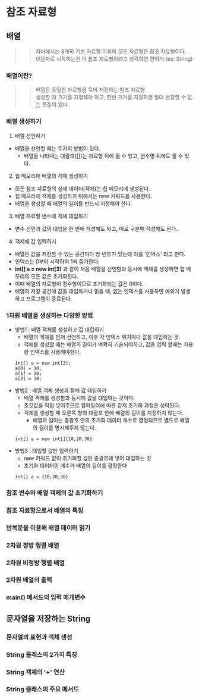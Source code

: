 # 참조 자료형
## 배열
>> 자바에서는 8개의 기본 자료형 이외의 모든 자료형은 참조 자료형이다.<br>
>> 대문자로 시작하는건 다 참조 자료형이라고 생각하면 편하다.(ex: String)

### 배열이란?
>> 배열은 동일한 자료형을 묶어 저장하는 참조 자료형<br>
>> 생성할 때 크기를 지정해야 하고, 한번 크기를 지정하면 절대 변경할 수 없는 특징이 있다.

### 배열 생성하기
1. 배열 선언하기
- 배열을 선언할 때는 두가지 방법이 있다.
  - 배열을 나타내는 대괄호([])는 자료형 뒤에 올 수 있고, 변수명 뒤에도 올 수 있다.
2. 힙 메모리에 배열의 객체 생성하기
- 모든 참조 자료형의 실제 데이터(객체)는 힙 메모리에 생성된다.
- 힙 메모리에 객체를 생성하기 위해서는 new 키워드를 사용한다.
- 배열을 생성할 때 배열의 길이를 반드시 지정해야 한다.
3. 배열 자료형 변수에 객체 대입하기
- 변수 선언과 값의 대입을 한 번에 작성해도 되고, 따로 구분해 작성해도 된다.
4. 객체에 값 입력하기
- 배열은 값을 저장할 수 있는 공간마다 방 번호가 있는데 이를 '인덱스' 라고 한다.
- 인덱스는 0부터 시작하며 1씩 증가한다.
- **int[] a = new int[3]** 과 같이 처음 배열을 선언함과 동시에 객체를 생성하면 힙 메모리의 모든 값은 초기화된다.
- 이때 배열의 자료형이 정수형이므로 초기화되는 값은 0이다.
- 배열의 저장 공간에 값을 대입하거나 읽을 때, 없는 인덱스를 사용하면 예외가 발생하고 프로그램이 종료된다.

### 1차원 배열을 생성하는 다양한 방법
- 방법1 : 배열 객체를 생성하고 값 대입하기
  - 배열의 객체를 먼저 선언하고, 이후 각 인덱스 위치마다 값을 대입하는 것.
  - 객체를 생성할 때는 배열의 길이가 며확히 기술되야하고, 값을 입력 할때는 가용한 인덱스를 사용해야한다.   
  ```
  int[] a = new int[3];
  a[0] = 10;
  a[1] = 20;
  a[2] = 30;
  ```
- 방법2 : 배열 객체 생성과 함께 값 대입하기
  - 배열 객체를 생성함과 동시에 값을 대입하는 것이다.
  - 초깃값을 직접 넣어주므로 컴파일러에 따른 강제 초기화 과정은 생략된다.
  - 객체를 생성할 때 오른쪽 항의 대괄호 안에 배열의 길이를 지정하지 않는다.
    - 배열의 길이는 중괄호 안의 초기화 데이터 개수로 결정되므로 별도로 배열의 길이를 명시해주지 않는다.   
  ```
  int[] a = new int[]{10,20,30}
  ```
- 방법3 : 대입할 값만 입력하기 
  - new 키워드 없이 초기화할 값만 중괄호에 넣어 대입하는 것
  - 초기화 데이터의 개수가 배열의 길이를 결정한다
  ```
  int[] a = {10,20,30}
  ```
### 참조 변수와 배열 객체의 값 초기화하기
### 참조 자료형으로서 배열의 특징
### 반복문을 이용해 배열 데이터 읽기
### 2차원 정방 행렬 배열
### 2차원 비정방 행렬 배열
### 2차원 배열의 출력
### main() 메서드의 입력 매개변수

## 문자열을 저장하는 String
### 문자열의 표현과 객체 생성
### String 클래스의 2가지 특징
### String 객체의 '+' 연산
### String 클래스의 주요 메서드

